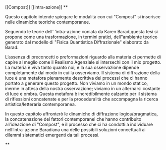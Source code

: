 [[Compost]] [[intra-azione]]
**


Questo capitolo intende spiegare le modalità con cui "Compost" si inserisce nelle dinamiche teoriche contemporanee.

Seguendo le teorie dell’ ’intra-azione coniata da Karen Barad,questa tesi si propone come una trasformazione, in termini pratici, dell’’ambiente teorico generato dal modello di "Fisica Quantistica Diffrazionale" elaborato da Barad.

L’assenza di preconcetti o preformazioni riguardo alla materia ci permette di capire al meglio come il Realismo Agenziale si intersechi con il mio progetto. La materia è viva tanto quanto noi, e la sua osservazione dipende completamente dal modo in cui la osserviamo. Il sistema di diffrazione della luce è una metafora pienamente descrittiva dei processi che ci hanno portato a generare questo progetto. Non viviamo in un mondo statico, inerme in attesa della nostra osservazione; viviamo in un alternarsi costante di luce e ombra. Questa metafora è incredibilmente calzante per il sistema di riflessioni concatenate e per la proceduralità che accompagna la ricerca artistica/letteraria contemporanea.

In questo capitolo affronterò le dinamiche di diffrazione logica/pragmatica, la concatenazione dei fattori contemporanei che hanno contribuito all’ideazione di "Compost", e il processo che ci ha condotti a individuare nell’intra-azione Baradiana una delle possibili soluzioni concettuali ai dilemmi sistematici emergenti da tali processi.


**